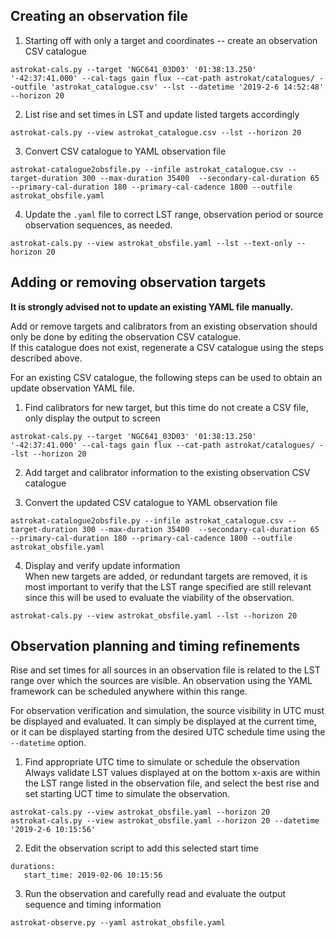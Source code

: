 ## Creating an observation file
1. Starting off with only a target and coordinates -- create an observation CSV catalogue
```
astrokat-cals.py --target 'NGC641_03D03' '01:38:13.250' '-42:37:41.000' --cal-tags gain flux --cat-path astrokat/catalogues/ --outfile 'astrokat_catalogue.csv' --lst --datetime '2019-2-6 14:52:48' --horizon 20
```
2. List rise and set times in LST and update listed targets accordingly
```
astrokat-cals.py --view astrokat_catalogue.csv --lst --horizon 20
```
3. Convert CSV catalogue to YAML observation file
```
astrokat-catalogue2obsfile.py --infile astrokat_catalogue.csv --target-duration 300 --max-duration 35400  --secondary-cal-duration 65 --primary-cal-duration 180 --primary-cal-cadence 1800 --outfile astrokat_obsfile.yaml
```
4. Update the `.yaml` file to correct LST range, observation period or source observation sequences, as needed.
```
astrokat-cals.py --view astrokat_obsfile.yaml --lst --text-only --horizon 20
```


## Adding or removing observation targets
**It is strongly advised not to update an existing YAML file manually.**

Add or remove targets and calibrators from an existing observation should only be done by editing the observation CSV catalogue.   
If this catalogue does not exist, regenerate a CSV catalogue using the steps described above.

For an existing CSV catalogue, the following steps can be used to obtain an update observation YAML file.

1. Find calibrators for new target, but this time do not create a CSV file, only display the output to screen
```
astrokat-cals.py --target 'NGC641_03D03' '01:38:13.250' '-42:37:41.000' --cal-tags gain flux --cat-path astrokat/catalogues/ --lst --horizon 20
```

2. Add target and calibrator information to the existing observation CSV catalogue

3. Convert the updated CSV catalogue to YAML observation file
```
astrokat-catalogue2obsfile.py --infile astrokat_catalogue.csv --target-duration 300 --max-duration 35400  --secondary-cal-duration 65 --primary-cal-duration 180 --primary-cal-cadence 1800 --outfile astrokat_obsfile.yaml
```

4. Display and verify update information   
When new targets are added, or redundant targets are removed, it is most important to verify that the LST range specified are still relevant since this will be used to evaluate the viability of the observation.
```
astrokat-cals.py --view astrokat_obsfile.yaml --lst --horizon 20
```

## Observation planning and timing refinements

Rise and set times for all sources in an observation file is related to the LST range over which the sources are visible. An observation using the YAML framework can be scheduled anywhere within this range.

For observation verification and simulation, the source visibility in UTC must be displayed and evaluated.
It can simply be displayed at the current time, or it can be displayed starting from the desired UTC schedule time using the `--datetime` option.

1. Find appropriate UTC time to simulate or schedule the observation   
Always validate LST values displayed at on the bottom x-axis are within the LST range listed in the observation file, and select the best rise and set starting UCT time to simulate the observation.
```
astrokat-cals.py --view astrokat_obsfile.yaml --horizon 20
astrokat-cals.py --view astrokat_obsfile.yaml --horizon 20 --datetime '2019-2-6 10:15:56'
```

2. Edit the observation script to add this selected start time
```
durations:
   start_time: 2019-02-06 10:15:56
```

3. Run the observation and carefully read and evaluate the output sequence and timing information
```
astrokat-observe.py --yaml astrokat_obsfile.yaml
```